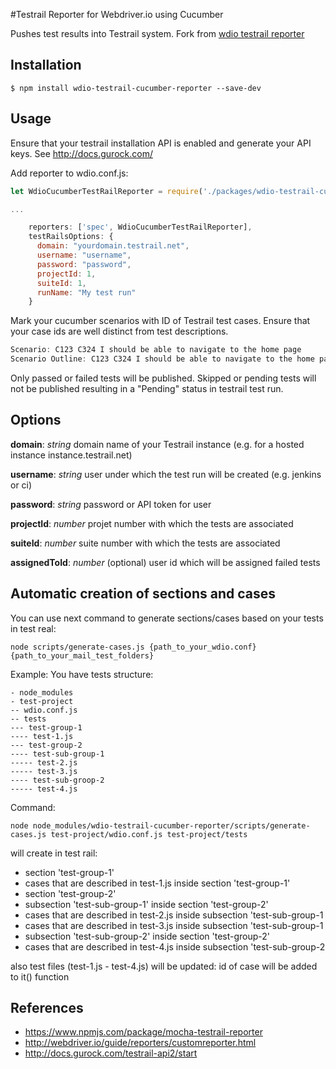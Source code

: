 #Testrail Reporter for Webdriver.io using Cucumber

Pushes test results into Testrail system.
Fork from [wdio testrail reporter](https://www.npmjs.com/package/wdio-testrail-reporter)

## Installation

```shell
$ npm install wdio-testrail-cucumber-reporter --save-dev
```

## Usage
Ensure that your testrail installation API is enabled and generate your API keys. See http://docs.gurock.com/

Add reporter to wdio.conf.js:

```Javascript
let WdioCucumberTestRailReporter = require('./packages/wdio-testrail-cucumber-reporter/lib/wdio-testrail-cucumber-reporter');

...

    reporters: ['spec', WdioCucumberTestRailReporter],
    testRailsOptions: {
      domain: "yourdomain.testrail.net",
      username: "username",
      password: "password",
      projectId: 1,
      suiteId: 1,
      runName: "My test run"
    }
```


Mark your cucumber scenarios with ID of Testrail test cases. Ensure that your case ids are well distinct from test descriptions.
 
```Javascript
Scenario: C123 C324 I should be able to navigate to the home page
Scenario Outline: C123 C324 I should be able to navigate to the home page
```

Only passed or failed tests will be published. Skipped or pending tests will not be published resulting in a "Pending" status in testrail test run.

## Options

**domain**: *string* domain name of your Testrail instance (e.g. for a hosted instance instance.testrail.net)

**username**: *string* user under which the test run will be created (e.g. jenkins or ci)

**password**: *string* password or API token for user

**projectId**: *number* projet number with which the tests are associated

**suiteId**: *number* suite number with which the tests are associated

**assignedToId**: *number* (optional) user id which will be assigned failed tests

## Automatic creation of sections and cases
You can use next command to generate sections/cases based on your tests in test real:
```shell
node scripts/generate-cases.js {path_to_your_wdio.conf} {path_to_your_mail_test_folders}
```
Example:
You have tests structure:
```
- node_modules
- test-project
-- wdio.conf.js
-- tests
--- test-group-1
---- test-1.js
--- test-group-2
---- test-sub-group-1
----- test-2.js
----- test-3.js
---- test-sub-groop-2
----- test-4.js
```
Command:
```shell
node node_modules/wdio-testrail-cucumber-reporter/scripts/generate-cases.js test-project/wdio.conf.js test-project/tests
```
will create in test rail:
- section 'test-group-1'
- cases that are described in test-1.js inside section 'test-group-1'
- section 'test-group-2'
- subsection 'test-sub-group-1' inside section 'test-group-2'
- cases that are described in test-2.js inside subsection 'test-sub-group-1
- cases that are described in test-3.js inside subsection 'test-sub-group-1
- subsection 'test-sub-group-2' inside section 'test-group-2'
- cases that are described in test-4.js inside subsection 'test-sub-group-2

also test files (test-1.js - test-4.js) will be updated: id of case will be added to it() function

## References
- https://www.npmjs.com/package/mocha-testrail-reporter
- http://webdriver.io/guide/reporters/customreporter.html
- http://docs.gurock.com/testrail-api2/start